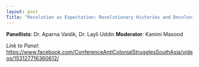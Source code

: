 ```yaml
---
layout: post
Title: "Revolution as Expectation: Revolutionary Histories and Decolonized Futures"
---
```


**Panellists**: Dr. Aparna Vaidik, Dr. Layli Uddin
**Moderator**: Kamini Masood

_Link to Panel_: https://www.facebook.com/ConferenceAntiColonialStrugglesSouthAsia/videos/153127716360612/
